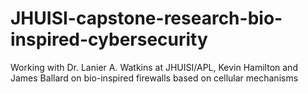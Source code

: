 # JHUISI-capstone-research-bio-inspired-cybersecurity
Working with Dr. Lanier A. Watkins at JHUISI/APL, Kevin Hamilton and James Ballard on bio-inspired firewalls based on cellular mechanisms
